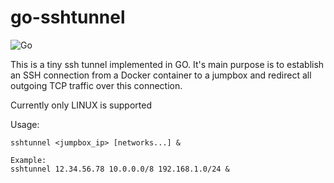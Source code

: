 # go-sshtunnel

![Go](https://github.com/dueckminor/go-sshtunnel/workflows/Go/badge.svg)

This is a tiny ssh tunnel implemented in GO. It's main purpose is to establish an SSH connection from a Docker container to a jumpbox and redirect all outgoing TCP traffic over this connection.

Currently only LINUX is supported

Usage:
```
sshtunnel <jumpbox_ip> [networks...] &

Example:
sshtunnel 12.34.56.78 10.0.0.0/8 192.168.1.0/24 &
```
